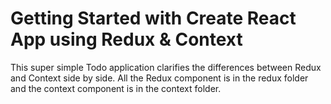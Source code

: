 # Getting Started with Create React App using Redux & Context

This super simple Todo application clarifies the differences between Redux and Context side by side. All the Redux component is in the redux folder and the context component is in the context folder.
